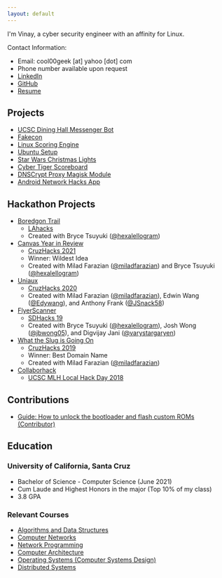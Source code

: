 ```yaml
---
layout: default
---
```


I'm Vinay, a cyber security engineer with an affinity for Linux.

Contact Information:
- Email: cool00geek [at] yahoo [dot] com
- Phone number available upon request
- [LinkedIn](https://www.linkedin.com/in/vinay-venkat/)
- [GitHub](https://github.com/cool00geek)
- [Resume](https://cool00geek.github.io/Resume/VinayVenkat-Resume.pdf)

## Projects

- [UCSC Dining Hall Messenger Bot](https://cool00geek.github.io/SlugDiningBot/)
- [Fakecon](https://github.com/cool00geek/fakecon)
- [Linux Scoring Engine](https://cool00geek.github.io/LinuxEngine/)
- [Ubuntu Setup](https://github.com/cool00geek/Ubuntu-setup)
- [Star Wars Christmas Lights](https://cool00geek.github.io/StarWarsLEDStrip/)
- [Cyber Tiger Scoreboard](https://github.com/cool00geek/CyberTigerScoreboard)
- [DNSCrypt Proxy Magisk Module](https://github.com/cool00geek/dnscrypt-proxy-magisk)
- [Android Network Hacks App](https://github.com/cool00geek/NetHacks)

## Hackathon Projects

- [Boredgon Trail](https://devpost.com/software/boredgon-trailder)
  - [LAhacks](https://devpost.com/software/boredgon-trailder/edit)
  - Created with Bryce Tsuyuki ([@hexalellogram](https://brycetsuyuki.com/))
- [Canvas Year in Review](https://devpost.com/software/canvas-year-in-review)
  - [CruzHacks 2021](https://cruzhacks-2021.devpost.com/)
  - Winner: Wildest Idea
  - Created with Milad Farazian ([@miladfarazian](http://miladfarazian.com/)) and Bryce Tsuyuki ([@hexalellogram](https://brycetsuyuki.com/))
- [Uniaux](https://devpost.com/software/uniaux)
  - [CruzHacks 2020](https://cruzhacks-2020.devpost.com/)
  - Created with Milad Farazian ([@miladfarazian](http://miladfarazian.com/)), Edwin Wang ([@Edywang](https://github.com/Edywang)), and Anthony Frank ([@JSnack58](https://github.com/JSnack58))
- [FlyerScanner](https://devpost.com/software/flyerscanner)
  - [SDHacks 19](https://sd-hacks-2019.devpost.com/)
  - Created with Bryce Tsuyuki ([@hexalellogram](https://brycetsuyuki.com/)), Josh Wong ([@jbwong05](https://github.com/jbwong05)), and Digvijay Jani ([@varystargaryen](https://github.com/varystargaryen))
- [What the Slug is Going On](https://devpost.com/software/what-the-slug-is-going-on)
  - [CruzHacks 2019](https://cruzhacks-2019.devpost.com/)
  - Winner: Best Domain Name
  - Created with Milad Farazian ([@miladfarazian](http://miladfarazian.com/))
- [Collaborhack](https://devpost.com/software/collaborhack)
  - [UCSC MLH Local Hack Day 2018](https://swe-x-cruzhacks-hackathon.devpost.com/)
  
## Contributions 

- [Guide: How to unlock the bootloader and flash custom ROMs (Contributor)](https://github.com/hexalellogram/ROMDocumentation)


## Education

### University of California, Santa Cruz

- Bachelor of Science - Computer Science (June 2021)
- Cum Laude and Highest Honors in the major (Top 10% of my class)
- 3.8 GPA

### Relevant Courses

- [Algorithms and Data Structures](https://courses.soe.ucsc.edu/courses/cse101)
- [Computer Networks](https://courses.soe.ucsc.edu/courses/cse150)
- [Network Programming](https://courses.soe.ucsc.edu/courses/cse156)
- [Computer Architecture](https://courses.soe.ucsc.edu/courses/cse120)
- [Operating Systems (Computer Systems Design)](https://courses.soe.ucsc.edu/courses/cse130)
- [Distributed Systems](https://courses.soe.ucsc.edu/courses/cse138)
